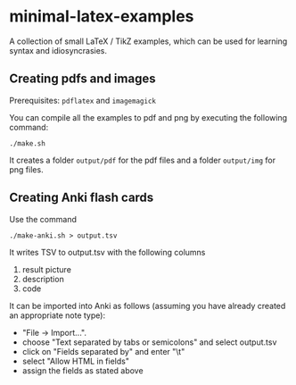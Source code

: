 # minimal-latex-examples

A collection of small LaTeX / TikZ examples, which can be used for learning syntax and idiosyncrasies.

## Creating pdfs and images

Prerequisites: `pdflatex` and `imagemagick`

You can compile all the examples to pdf and png by executing the following command:

```
./make.sh
```

It creates a folder `output/pdf` for the pdf files and a folder `output/img` for png files.

## Creating Anki flash cards

Use the command

```
./make-anki.sh > output.tsv
```

It writes TSV to output.tsv with the following columns 
1. result picture
2. description
3. code

It can be imported into Anki as follows (assuming you have already created an appropriate note type):

- "File -> Import...". 
- choose "Text separated by tabs or semicolons" and select output.tsv
- click on "Fields separated by" and enter "\t"
- select "Allow HTML in fields"
- assign the fields as stated above



